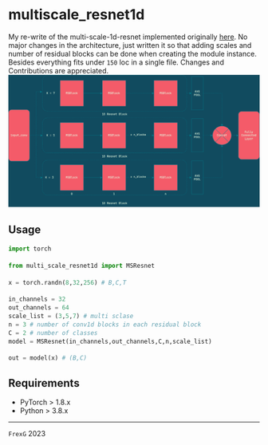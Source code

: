 # multiscale_resnet1d
My re-write of the multi-scale-1d-resnet implemented originally [here](https://github.com/geekfeiw/Multi-Scale-1D-ResNet/).
No major changes in the architecture, just written it so that adding scales and number of residual blocks can be done when creating the module instance. Besides everything fits under `150` loc in a single file.
Changes and Contributions are appreciated.
![architecture](msresnet.png)

## Usage
``` python
import torch

from multi_scale_resnet1d import MSResnet

x = torch.randn(8,32,256) # B,C,T

in_channels = 32
out_channels = 64
scale_list = (3,5,7) # multi sclase
n = 3 # number of conv1d blocks in each residual block
C = 2 # number of classes
model = MSResnet(in_channels,out_channels,C,n,scale_list)

out = model(x) # (B,C)
```

## Requirements
- PyTorch > 1.8.x
- Python > 3.8.x
---
`FrexG` 2023